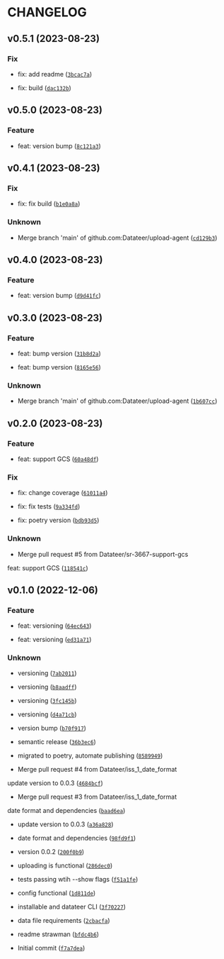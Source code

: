 # CHANGELOG



## v0.5.1 (2023-08-23)

### Fix

* fix: add readme ([`3bcac7a`](https://github.com/Datateer/upload-agent/commit/3bcac7a708808582c13892402d0948eb4bb65839))

* fix: build ([`dac132b`](https://github.com/Datateer/upload-agent/commit/dac132b9ad0dba7181ece94a2c49bb7a7944a99a))


## v0.5.0 (2023-08-23)

### Feature

* feat: version bump ([`8c121a3`](https://github.com/Datateer/upload-agent/commit/8c121a3eceebd3771fb6f7618ec2c55cd0646ad6))


## v0.4.1 (2023-08-23)

### Fix

* fix: fix build ([`b1e0a8a`](https://github.com/Datateer/upload-agent/commit/b1e0a8aeb51f4a97002e8c50a5cf2e46fd625dd9))

### Unknown

* Merge branch &#39;main&#39; of github.com:Datateer/upload-agent ([`cd129b3`](https://github.com/Datateer/upload-agent/commit/cd129b3ae88da0b53ae2990344714782c31e98cd))


## v0.4.0 (2023-08-23)

### Feature

* feat: version bump ([`d9d41fc`](https://github.com/Datateer/upload-agent/commit/d9d41fc5a58bdc233d4d071cee855ba04bec646d))


## v0.3.0 (2023-08-23)

### Feature

* feat: bump version ([`31b8d2a`](https://github.com/Datateer/upload-agent/commit/31b8d2aff08a125380d22c338b92b9566856bf7e))

* feat: bump version ([`8165e56`](https://github.com/Datateer/upload-agent/commit/8165e56447ee0fc93a0e45c7d5b3fbe896afa318))

### Unknown

* Merge branch &#39;main&#39; of github.com:Datateer/upload-agent ([`1b607cc`](https://github.com/Datateer/upload-agent/commit/1b607cccaae189e0704e9a96d23deee8d85c34d7))


## v0.2.0 (2023-08-23)

### Feature

* feat: support GCS ([`60a48df`](https://github.com/Datateer/upload-agent/commit/60a48df2344a58de32467b6c7a19467d634f0985))

### Fix

* fix: change coverage ([`61011a4`](https://github.com/Datateer/upload-agent/commit/61011a4fead65c4ca06c9f80868a36bca286ca39))

* fix: fix tests ([`9a334fd`](https://github.com/Datateer/upload-agent/commit/9a334fd4ea89d52ce4726eecac1435083a013430))

* fix: poetry version ([`bdb93d5`](https://github.com/Datateer/upload-agent/commit/bdb93d52af9cd29581bc3c5e02cd8f9ba69457ed))

### Unknown

* Merge pull request #5 from Datateer/sr-3667-support-gcs

feat: support GCS ([`118541c`](https://github.com/Datateer/upload-agent/commit/118541c9ca912b9b9e5a35a6ed7f156bba90768a))


## v0.1.0 (2022-12-06)

### Feature

* feat: versioning ([`64ec643`](https://github.com/Datateer/upload-agent/commit/64ec64399a5d5a8558a81f53330d1b3ef5b52ccf))

* feat: versioning ([`ed31a71`](https://github.com/Datateer/upload-agent/commit/ed31a71b03c1fc57d52516db28b830fffdb9e765))

### Unknown

* versioning ([`7ab2011`](https://github.com/Datateer/upload-agent/commit/7ab201108a3499eae964a812759d7093ade3b8ee))

* versioning ([`b8aadff`](https://github.com/Datateer/upload-agent/commit/b8aadfff5e5b76f48d46ad6533a5d3d75cdf4de6))

* versioning ([`3fc145b`](https://github.com/Datateer/upload-agent/commit/3fc145bd8d281cfbca8af15dfd75751564ca3ca3))

* versioning ([`d4a71cb`](https://github.com/Datateer/upload-agent/commit/d4a71cbf169be2e1740f55d49460aa4c0fb1dab9))

* version bump ([`b70f917`](https://github.com/Datateer/upload-agent/commit/b70f917b4f407a63b02b84525d448b0058c9e9e0))

* semantic release ([`36b3ec6`](https://github.com/Datateer/upload-agent/commit/36b3ec66858891b867c1185d0acc3d60ea02d1c8))

* migrated to poetry, automate publishing ([`8589949`](https://github.com/Datateer/upload-agent/commit/858994962cf6a1d1e2bd1bbc360931c8f0342773))

* Merge pull request #4 from Datateer/iss_1_date_format

update version to 0.0.3 ([`4684bcf`](https://github.com/Datateer/upload-agent/commit/4684bcf902d6c54baefb08446252a69612bf15a0))

* Merge pull request #3 from Datateer/iss_1_date_format

date format and dependencies ([`baad6ea`](https://github.com/Datateer/upload-agent/commit/baad6ea72bd8155677ff07dd751b5855b904b66a))

* update version to 0.0.3 ([`a36a828`](https://github.com/Datateer/upload-agent/commit/a36a8289ebe6045e9a67edbc38a7214417ef5b31))

* date format and dependencies ([`98fd9f1`](https://github.com/Datateer/upload-agent/commit/98fd9f1699fd4bb18fc5e5d096c4ba4cfdaa599b))

* version 0.0.2 ([`200f0b9`](https://github.com/Datateer/upload-agent/commit/200f0b914e52644f1182dbbabf893cc8336f43d4))

* uploading is functional ([`286dec0`](https://github.com/Datateer/upload-agent/commit/286dec0ee7e689b2ecf0f4f831a8bfcd5b1f6777))

* tests passing wtih --show flags ([`f51a1fe`](https://github.com/Datateer/upload-agent/commit/f51a1fee5261e6c32391d97fda7bbdc0d7ec5009))

* config functional ([`1d811de`](https://github.com/Datateer/upload-agent/commit/1d811deff42dcc560e7a725cb2786b1a23367368))

* installable and datateer CLI ([`3f70227`](https://github.com/Datateer/upload-agent/commit/3f70227075595b7d38881da5e3ed6ab44fd47627))

* data file requirements ([`2cbacfa`](https://github.com/Datateer/upload-agent/commit/2cbacfad8b93f495442af521d68adf63d685632f))

* readme strawman ([`bfdc4b6`](https://github.com/Datateer/upload-agent/commit/bfdc4b63d15a6e21e925c11c4c8cf41e5248cce1))

* Initial commit ([`f7a7dea`](https://github.com/Datateer/upload-agent/commit/f7a7dea966d0a60627fc5dc26e69ae39faa39c49))
